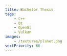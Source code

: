 ```yaml
---
title: Bachelor Thesis 
tags: 
    - C++
    - Qt
    - OpenGl
    - Vulkan
images: 
    - /textures/planet.png
sortPriority: 60
---
```

